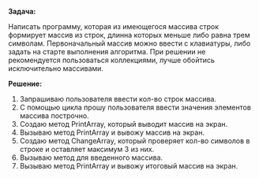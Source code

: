 
**Задача:**

Написать программу, которая из имеющегося массива строк формирует массив из строк, длинна которых меньше либо равна трем символам. Первоначальный массив можно ввести с клавиатуры, либо задать на старте выполнения алгоритма. При решении не рекомендуется пользоваться коллекциями, лучше обойтись исключительно массивами. 

**Решение:**

1. Запрашиваю пользователя ввести кол-во строк массива.
2. С помощью цикла прошу пользователя ввести значения элементов массива построчно.
3. Создаю метод PrintArray, который выводит массив на экран.
4. Вызываю метод PrintArray и вывожу массив на экран.
3. Создаю метод ChangeArray, который проверяет кол-во символов в строке и оставляет максимум 3 из них.
4. Вызываю метод для введенного массива.
5. Вызываю метод PrintArray и вывожу итоговый массив на экран.
